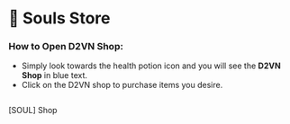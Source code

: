 # 🏪 Souls Store

### How to Open D2VN Shop:

* Simply look towards the health potion icon and you will see the **D2VN Shop** in blue text.
* Click on the D2VN shop to purchase items you desire.

<figure><img src="../../.gitbook/assets/image (5) (1).png" alt=""><figcaption></figcaption></figure>

\[SOUL] Shop

<figure><img src="../../.gitbook/assets/image (4) (1).png" alt=""><figcaption></figcaption></figure>